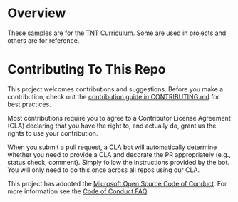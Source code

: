 # Overview

These samples are for the [TNT Curriculum](https://github.com/tnt-summer-academy/Curriculum). Some are used in projects and others are for reference.

# Contributing To This Repo

This project welcomes contributions and suggestions. Before you make a contribution, check out the [contribution guide in CONTRIBUTING.md](https://github.com/tnt-summer-academy/Samples/blob/main/CONTRIBUTING.md) for best practices.

Most contributions require you to agree to a Contributor License Agreement (CLA) declaring that you have the right to, and actually do, grant us
the rights to use your contribution.

When you submit a pull request, a CLA bot will automatically determine whether you need to provide
a CLA and decorate the PR appropriately (e.g., status check, comment). Simply follow the instructions
provided by the bot. You will only need to do this once across all repos using our CLA.

This project has adopted the [Microsoft Open Source Code of Conduct](https://opensource.microsoft.com/codeofconduct/).
For more information see the [Code of Conduct FAQ](https://opensource.microsoft.com/codeofconduct/faq/).
